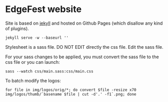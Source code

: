 EdgeFest website
========

Site is based on [jekyll](http://jekyllrb.com/) and hosted on Github Pages (which disallow any kind of plugins).

`jekyll serve -w --baseurl ''`

Stylesheet is a sass file. DO NOT EDIT directly the css file. Edit the sass file.

For your sass changes to be applied, you must convert the sass file to the css file or you can launch:

`sass --watch css/main.sass:css/main.css`

To batch modify the logos:

```
for file in img/logos/orig/*; do convert $file -resize x70 img/logos/thumb/`basename $file | cut -d'.' -f1`.png; done
```
